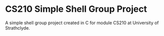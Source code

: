 # CS210 Simple Shell Group Project

A simple shell group project created in C for module CS210 at University of Strathclyde. 
